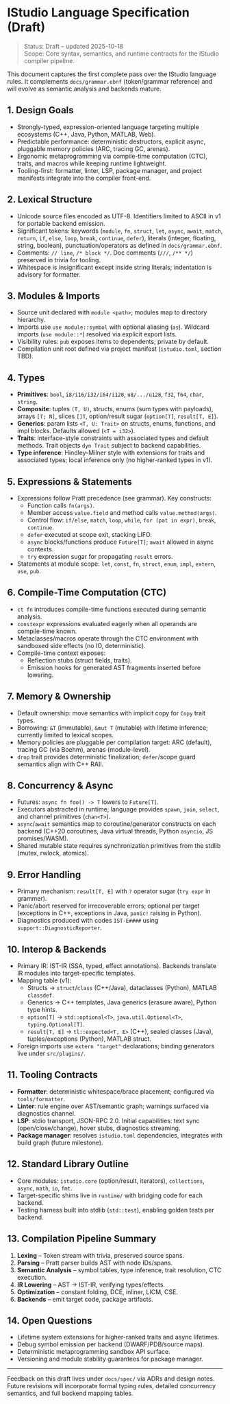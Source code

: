 # IStudio Language Specification (Draft)

> Status: Draft – updated 2025-10-18  
> Scope: Core syntax, semantics, and runtime contracts for the IStudio compiler pipeline.

This document captures the first complete pass over the IStudio language rules. It complements `docs/grammar.ebnf` (token/grammar reference) and will evolve as semantic analysis and backends mature.

## 1. Design Goals

- Strongly-typed, expression-oriented language targeting multiple ecosystems (C++, Java, Python, MATLAB, Web).
- Predictable performance: deterministic destructors, explicit async, pluggable memory policies (ARC, tracing GC, arenas).
- Ergonomic metaprogramming via compile-time computation (CTC), traits, and macros while keeping runtime lightweight.
- Tooling-first: formatter, linter, LSP, package manager, and project manifests integrate into the compiler front-end.

## 2. Lexical Structure

- Unicode source files encoded as UTF-8. Identifiers limited to ASCII in v1 for portable backend emission.
- Significant tokens: keywords (`module`, `fn`, `struct`, `let`, `async`, `await`, `match`, `return`, `if`, `else`, `loop`, `break`, `continue`, `defer`), literals (integer, floating, string, boolean), punctuation/operators as defined in `docs/grammar.ebnf`.
- Comments: `// line`, `/* block */`. Doc comments (`///`, `/** */`) preserved in trivia for tooling.
- Whitespace is insignificant except inside string literals; indentation is advisory for formatter.

## 3. Modules & Imports

- Source unit declared with `module <path>`; modules map to directory hierarchy.
- Imports use `use module::symbol` with optional aliasing (`as`). Wildcard imports (`use module::*`) resolved via explicit export lists.
- Visibility rules: `pub` exposes items to dependents; private by default.
- Compilation unit root defined via project manifest (`istudio.toml`, section TBD).

## 4. Types

- **Primitives**: `bool`, `i8/i16/i32/i64/i128`, `u8/.../u128`, `f32`, `f64`, `char`, `string`.
- **Composite**: tuples `(T, U)`, structs, enums (sum types with payloads), arrays `[T; N]`, slices `[]T`, option/result sugar (`option[T]`, `result[T, E]`).
- **Generics**: param lists `<T, U: Trait>` on structs, enums, functions, and impl blocks. Defaults allowed (`<T = i32>`).
- **Traits**: interface-style constraints with associated types and default methods. Trait objects `dyn Trait` subject to backend capabilities.
- **Type inference**: Hindley-Milner style with extensions for traits and associated types; local inference only (no higher-ranked types in v1).

## 5. Expressions & Statements

- Expressions follow Pratt precedence (see grammar). Key constructs:
  - Function calls `fn(args)`.
  - Member access `value.field` and method calls `value.method(args)`.
  - Control flow: `if/else`, `match`, `loop`, `while`, `for (pat in expr)`, `break`, `continue`.
  - `defer` executed at scope exit, stacking LIFO.
  - `async` blocks/functions produce `Future[T]`; `await` allowed in async contexts.
  - `try` expression sugar for propagating `result` errors.
- Statements at module scope: `let`, `const`, `fn`, `struct`, `enum`, `impl`, `extern`, `use`, `pub`.

## 6. Compile-Time Computation (CTC)

- `ct fn` introduces compile-time functions executed during semantic analysis.
- `constexpr` expressions evaluated eagerly when all operands are compile-time known.
- Metaclasses/macros operate through the CTC environment with sandboxed side effects (no IO, deterministic).
- Compile-time context exposes:
  - Reflection stubs (struct fields, traits).
  - Emission hooks for generated AST fragments inserted before lowering.

## 7. Memory & Ownership

- Default ownership: move semantics with implicit copy for `Copy` trait types.
- Borrowing: `&T` (immutable), `&mut T` (mutable) with lifetime inference; currently limited to lexical scopes.
- Memory policies are pluggable per compilation target: ARC (default), tracing GC (via Boehm), arenas (module-level).
- `drop` trait provides deterministic finalization; `defer`/scope guard semantics align with C++ RAII.

## 8. Concurrency & Async

- Futures: `async fn foo() -> T` lowers to `Future[T]`.
- Executors abstracted in runtime; language provides `spawn`, `join`, `select`, and channel primitives (`chan<T>`).
- `async`/`await` semantics map to coroutine/generator constructs on each backend (C++20 coroutines, Java virtual threads, Python `asyncio`, JS promises/WASM).
- Shared mutable state requires synchronization primitives from the stdlib (mutex, rwlock, atomics).

## 9. Error Handling

- Primary mechanism: `result[T, E]` with `?` operator sugar (`try expr` in grammer).
- Panic/abort reserved for irrecoverable errors; optional per target (exceptions in C++, exceptions in Java, `panic!` raising in Python).
- Diagnostics produced with codes `IST-E####` using `support::DiagnosticReporter`.

## 10. Interop & Backends

- Primary IR: IST-IR (SSA, typed, effect annotations). Backends translate IR modules into target-specific templates.
- Mapping table (v1):
  - Structs → `struct`/`class` (C++/Java), dataclasses (Python), MATLAB `classdef`.
  - Generics → C++ templates, Java generics (erasure aware), Python type hints.
  - `option[T]` → `std::optional<T>`, `java.util.Optional<T>`, `typing.Optional[T]`.
  - `result[T, E]` → `tl::expected<T, E>` (C++), sealed classes (Java), tuples/exceptions (Python), MATLAB struct.
- Foreign imports use `extern "target"` declarations; binding generators live under `src/plugins/`.

## 11. Tooling Contracts

- **Formatter**: deterministic whitespace/brace placement; configured via `tools/formatter`.
- **Linter**: rule engine over AST/semantic graph; warnings surfaced via diagnostics channel.
- **LSP**: stdio transport, JSON-RPC 2.0. Initial capabilities: text sync (open/close/change), hover stubs, diagnostics streaming.
- **Package manager**: resolves `istudio.toml` dependencies, integrates with build graph (future milestone).

## 12. Standard Library Outline

- Core modules: `istudio.core` (option/result, iterators), `collections`, `async`, `math`, `io`, `fmt`.
- Target-specific shims live in `runtime/` with bridging code for each backend.
- Testing harness built into stdlib (`std::test`), enabling golden tests per backend.

## 13. Compilation Pipeline Summary

1. **Lexing** – Token stream with trivia, preserved source spans.
2. **Parsing** – Pratt parser builds AST with node IDs/spans.
3. **Semantic Analysis** – symbol tables, type inference, trait resolution, CTC execution.
4. **IR Lowering** – AST → IST-IR, verifying types/effects.
5. **Optimization** – constant folding, DCE, inliner, LICM, CSE.
6. **Backends** – emit target code, package artifacts.

## 14. Open Questions

- Lifetime system extensions for higher-ranked traits and async lifetimes.
- Debug symbol emission per backend (DWARF/PDB/source maps).
- Deterministic metaprogramming sandbox API surface.
- Versioning and module stability guarantees for package manager.

---

Feedback on this draft lives under `docs/spec/` via ADRs and design notes. Future revisions will incorporate formal typing rules, detailed concurrency semantics, and full backend mapping tables.
